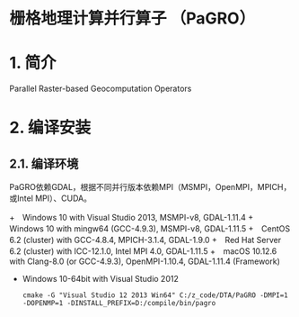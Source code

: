 # 栅格地理计算并行算子 （PaGRO）

# 1. 简介

Parallel Raster-based Geocomputation Operators

# 2. 编译安装

## 2.1. 编译环境

PaGRO依赖GDAL，根据不同并行版本依赖MPI（MSMPI，OpenMPI，MPICH，或Intel MPI）、CUDA。

+　Windows 10 with Visual Studio 2013, MSMPI-v8, GDAL-1.11.4
+　Windows 10 with mingw64 (GCC-4.9.3), MSMPI-v8, GDAL-1.11.5
+　CentOS 6.2 (cluster) with GCC-4.8.4, MPICH-3.1.4, GDAL-1.9.0
+　Red Hat Server 6.2 (cluster) with ICC-12.1.0, Intel MPI 4.0, GDAL-1.11.5
+　macOS 10.12.6 with Clang-8.0 (or GCC-4.9.3), OpenMPI-1.10.4, GDAL-1.11.4 (Framework)



+ Windows 10-64bit with Visual Studio 2012

  ```shell
  cmake -G "Visual Studio 12 2013 Win64" C:/z_code/DTA/PaGRO -DMPI=1 -DOPENMP=1 -DINSTALL_PREFIX=D:/compile/bin/pagro
  ```

  ​